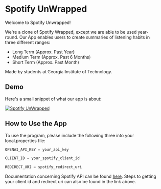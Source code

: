 # Spotify UnWrapped
Welcome to Spotify Unwrapped!

We're a clone of Spotify Wrapped, except we are able to be used year-round. Our App enables users to create summaries of listening habits in three different ranges:

- Long Term (Approx. Past Year)
- Medium Term (Approx. Past 6 Months)
- Short Term (Approx. Past Month)

Made by students at Georgia Institute of Technology.


## Demo
Here's a small snippet of what our app is about:

[![Spotify UnWrapped](https://img.youtube.com/vi/_Fh7P1hxAhg/0.jpg)](https://www.youtube.com/watch?v=_Fh7P1hxAhg)


## How to Use the App
To use the program, please include the following three into your local.properties file:


```Java
OPENAI_API_KEY = your_api_key

CLIENT_ID = your_spotify_client_id

REDIRECT_URI = spotify_redirect_uri
```

Documentation concerning Spotify API can be found [here](https://developer.spotify.com/documentation/web-api).
Steps to getting your client id and redirect uri can also be found in the link above.

